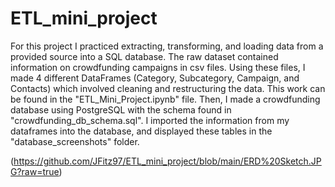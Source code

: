 # ETL_mini_project
For this project I practiced extracting, transforming, and loading data from a provided source into a SQL database. The raw dataset contained information on crowdfunding campaigns in csv files. Using these files, I made 4 different DataFrames (Category, Subcategory, Campaign, and Contacts) which involved cleaning and restructuring the data. This work can be found in the "ETL_Mini_Project.ipynb" file. Then, I made a crowdfunding database using PostgreSQL with the schema found in "crowdfunding_db_schema.sql". I imported the information from my dataframes into the database, and displayed these tables in the "database_screenshots" folder. 

(https://github.com/JFitz97/ETL_mini_project/blob/main/ERD%20Sketch.JPG?raw=true)

